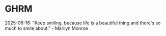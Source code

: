 # GHRM

2025-06-16: "Keep smiling, because life is a beautiful thing and there's so much to smile about." - Marilyn Monroe